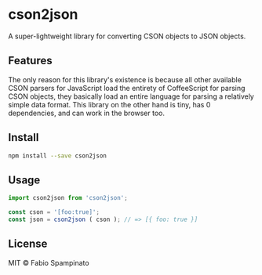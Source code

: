 # cson2json

A super-lightweight library for converting CSON objects to JSON objects.

## Features

The only reason for this library's existence is because all other available CSON parsers for JavaScript load the entirety of CoffeeScript for parsing CSON objects, they basically load an entire language for parsing a relatively simple data format. This library on the other hand is tiny, has 0 dependencies, and can work in the browser too.

## Install

```sh
npm install --save cson2json
```

## Usage

```ts
import cson2json from 'cson2json';

const cson = '[foo:true]';
const json = cson2json ( cson ); // => [{ foo: true }]
```

## License

MIT © Fabio Spampinato
